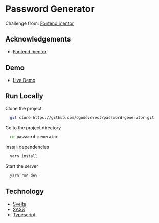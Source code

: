 
# Password Generator

Challenge from: [Fontend mentor](https://www.frontendmentor.io/)

## Acknowledgements

 - [Fontend mentor](https://www.frontendmentor.io/)


## Demo

 - [Live Demo](https://ogodeverest.github.io/password-generator/)



## Run Locally

Clone the project

```bash
  git clone https://github.com/ogodeverest/password-generator.git
```

Go to the project directory

```bash
  cd password-generator
```

Install dependencies

```bash
  yarn install
```

Start the server

```bash
  yarn run dev
```


## Technology

 - [Svelte](https://svelte.dev/)
 - [SASS](https://sass-lang.com/)
 - [Typescript](https://www.typescriptlang.org/)



